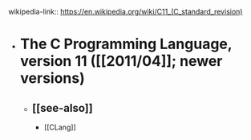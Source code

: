 wikipedia-link:: https://en.wikipedia.org/wiki/C11_(C_standard_revision)

- # The C Programming Language, version 11 ([[2011/04]]; newer versions)
	- ## [[see-also]]
		- [[CLang]]